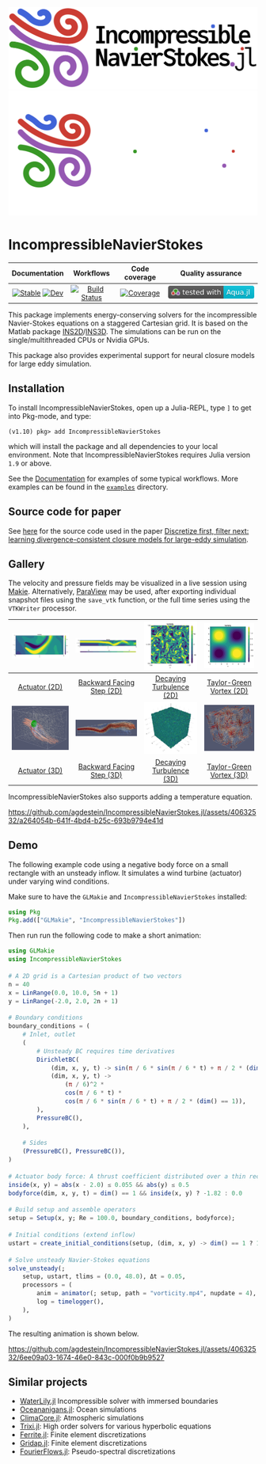 ![Logo](docs/src/public/logo_text_dots.png#gh-light-mode-only)
![Logo](docs/src/public/logo_text_dots_dark_mode.png#gh-dark-mode-only)

# IncompressibleNavierStokes

| Documentation | Workflows | Code coverage | Quality assurance |
| :-----------: | :-------: | :-----------: | :---------------: |
| [![Stable](https://img.shields.io/badge/docs-stable-blue.svg)](https://agdestein.github.io/IncompressibleNavierStokes.jl/stable) [![Dev](https://img.shields.io/badge/docs-dev-blue.svg)](https://agdestein.github.io/IncompressibleNavierStokes.jl/dev) | [![Build Status](https://github.com/agdestein/IncompressibleNavierStokes.jl/workflows/CI/badge.svg)](https://github.com/agdestein/IncompressibleNavierStokes.jl/actions) | [![Coverage](https://codecov.io/gh/agdestein/IncompressibleNavierStokes.jl/branch/main/graph/badge.svg)](https://codecov.io/gh/agdestein/IncompressibleNavierStokes.jl) | [![Aqua QA](https://raw.githubusercontent.com/JuliaTesting/Aqua.jl/master/badge.svg)](https://github.com/JuliaTesting/Aqua.jl) |

This package implements energy-conserving solvers for the incompressible Navier-Stokes
equations on a staggered Cartesian grid. It is based on the Matlab package
[INS2D](https://github.com/bsanderse/INS2D)/[INS3D](https://github.com/bsanderse/INS3D). The simulations can be run on the single/multithreaded CPUs or Nvidia GPUs.

This package also provides experimental support for neural closure models for
large eddy simulation.

## Installation

To install IncompressibleNavierStokes, open up a Julia-REPL, type `]` to get
into Pkg-mode, and type:

```julia-repl
(v1.10) pkg> add IncompressibleNavierStokes
```

which will install the package and all dependencies to your local environment.
Note that IncompressibleNavierStokes requires Julia version `1.9` or above.

See the
[Documentation](https://agdestein.github.io/IncompressibleNavierStokes.jl/dev/generated/LidDrivenCavity2D/)
for examples of some typical workflows. More examples can be found in the
[`examples`](examples) directory.

## Source code for paper

See [here](./lib/PaperDC) for the source code used in the paper
[Discretize first, filter next: learning divergence-consistent closure models for large-eddy simulation](https://arxiv.org/abs/2403.18088).

## Gallery

The velocity and pressure fields may be visualized in a live session using
[Makie](https://github.com/JuliaPlots/Makie.jl). Alternatively,
[ParaView](https://www.paraview.org/) may be used, after exporting individual
snapshot files using the `save_vtk` function, or the full time series using the
`VTKWriter` processor.

| ![](assets/examples/Actuator2D.png) | ![](assets/examples/BackwardFacingStep2D.png) | ![](assets/examples/DecayingTurbulence2D.png) | ![](assets/examples/TaylorGreenVortex2D.png) |
|:-:|:-:|:-:|:-:|
| [Actuator (2D)](examples/Actuator2D.jl) | [Backward Facing Step (2D)](examples/BackwardFacingStep2D.jl) | [Decaying Turbulence (2D)](examples/DecayingTurbulence2D.jl) | [Taylor-Green Vortex (2D)](examples/TaylorGreenVortex2D.jl) |
| ![](assets/examples/Actuator3D.png) | ![](assets/examples/BackwardFacingStep3D.png) | ![](assets/examples/DecayingTurbulence3D.png) | ![](assets/examples/TaylorGreenVortex3D.png) |
| [Actuator (3D)](examples/Actuator3D.jl) | [Backward Facing Step (3D)](examples/BackwardFacingStep3D.jl) | [Decaying Turbulence (3D)](examples/DecayingTurbulence3D.jl) | [Taylor-Green Vortex (3D)](examples/TaylorGreenVortex3D.jl) |

IncompressibleNavierStokes also supports adding a temperature equation.

https://github.com/agdestein/IncompressibleNavierStokes.jl/assets/40632532/a264054b-641f-4bd4-b25c-693b9794e41d

## Demo

The following example code using a negative body force on a small rectangle
with an unsteady inflow. It simulates a wind turbine (actuator) under varying
wind conditions.

Make sure to have the `GLMakie` and `IncompressibleNavierStokes` installed:

```julia
using Pkg
Pkg.add(["GLMakie", "IncompressibleNavierStokes"])
```

Then run run the following code to make a short animation:

```julia
using GLMakie
using IncompressibleNavierStokes

# A 2D grid is a Cartesian product of two vectors
n = 40
x = LinRange(0.0, 10.0, 5n + 1)
y = LinRange(-2.0, 2.0, 2n + 1)

# Boundary conditions
boundary_conditions = (
    # Inlet, outlet
    (
        # Unsteady BC requires time derivatives
        DirichletBC(
            (dim, x, y, t) -> sin(π / 6 * sin(π / 6 * t) + π / 2 * (dim() == 1)),
            (dim, x, y, t) ->
                (π / 6)^2 *
                cos(π / 6 * t) *
                cos(π / 6 * sin(π / 6 * t) + π / 2 * (dim() == 1)),
        ),
        PressureBC(),
    ),

    # Sides
    (PressureBC(), PressureBC()),
)

# Actuator body force: A thrust coefficient distributed over a thin rectangle
inside(x, y) = abs(x - 2.0) ≤ 0.055 && abs(y) ≤ 0.5
bodyforce(dim, x, y, t) = dim() == 1 && inside(x, y) ? -1.82 : 0.0

# Build setup and assemble operators
setup = Setup(x, y; Re = 100.0, boundary_conditions, bodyforce);

# Initial conditions (extend inflow)
ustart = create_initial_conditions(setup, (dim, x, y) -> dim() == 1 ? 1.0 : 0.0);

# Solve unsteady Navier-Stokes equations
solve_unsteady(;
    setup, ustart, tlims = (0.0, 48.0), Δt = 0.05,
    processors = (
        anim = animator(; setup, path = "vorticity.mp4", nupdate = 4),
        log = timelogger(),
    ),
)
```

The resulting animation is shown below.

https://github.com/agdestein/IncompressibleNavierStokes.jl/assets/40632532/6ee09a03-1674-46e0-843c-000f0b9b9527

## Similar projects

- [WaterLily.jl](https://github.com/weymouth/WaterLily.jl/)
  Incompressible solver with immersed boundaries
- [Oceananigans.jl](https://github.com/CliMA/Oceananigans.jl):
  Ocean simulations
- [ClimaCore.jl](https://github.com/CliMA/ClimaCore.jl):
  Atmospheric simulations
- [Trixi.jl](https://github.com/trixi-framework/Trixi.jl):
  High order solvers for various hyperbolic equations
- [Ferrite.jl](https://github.com/Ferrite-FEM/Ferrite.jl):
  Finite element discretizations
- [Gridap.jl](https://github.com/gridap/Gridap.jl):
  Finite element discretizations
- [FourierFlows.jl](https://github.com/FourierFlows/FourierFlows.jl):
  Pseudo-spectral discretizations
